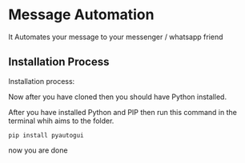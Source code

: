 # Message Automation

It Automates your message to your messenger / whatsapp friend

## Installation Process

Installation process:

Now after you have cloned then you should have Python installed.

After you have installed Python and PIP then run this command in the terminal whih aims to the folder.

```
pip install pyautogui
```

now you are done
